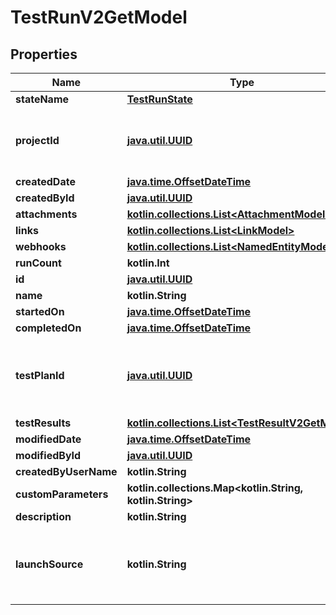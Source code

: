 
# TestRunV2GetModel

## Properties
| Name | Type | Description | Notes |
| ------------ | ------------- | ------------- | ------------- |
| **stateName** | [**TestRunState**](TestRunState.md) |  |  |
| **projectId** | [**java.util.UUID**](java.util.UUID.md) | This property is used to link test run with project |  |
| **createdDate** | [**java.time.OffsetDateTime**](java.time.OffsetDateTime.md) |  |  |
| **createdById** | [**java.util.UUID**](java.util.UUID.md) |  |  |
| **attachments** | [**kotlin.collections.List&lt;AttachmentModel&gt;**](AttachmentModel.md) |  |  |
| **links** | [**kotlin.collections.List&lt;LinkModel&gt;**](LinkModel.md) |  |  |
| **webhooks** | [**kotlin.collections.List&lt;NamedEntityModel&gt;**](NamedEntityModel.md) |  |  |
| **runCount** | **kotlin.Int** |  |  |
| **id** | [**java.util.UUID**](java.util.UUID.md) |  |  |
| **name** | **kotlin.String** |  |  |
| **startedOn** | [**java.time.OffsetDateTime**](java.time.OffsetDateTime.md) |  |  [optional] |
| **completedOn** | [**java.time.OffsetDateTime**](java.time.OffsetDateTime.md) |  |  [optional] |
| **testPlanId** | [**java.util.UUID**](java.util.UUID.md) | This property is used to link test run with test plan |  [optional] |
| **testResults** | [**kotlin.collections.List&lt;TestResultV2GetModel&gt;**](TestResultV2GetModel.md) |  |  [optional] |
| **modifiedDate** | [**java.time.OffsetDateTime**](java.time.OffsetDateTime.md) |  |  [optional] |
| **modifiedById** | [**java.util.UUID**](java.util.UUID.md) |  |  [optional] |
| **createdByUserName** | **kotlin.String** |  |  [optional] |
| **customParameters** | **kotlin.collections.Map&lt;kotlin.String, kotlin.String&gt;** |  |  [optional] |
| **description** | **kotlin.String** |  |  [optional] |
| **launchSource** | **kotlin.String** | Once launch source is specified it cannot be updated |  [optional] |



